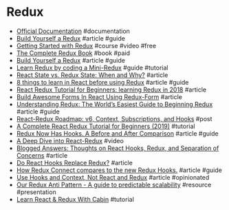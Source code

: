 # Redux

- [Official Documentation](http://redux.js.org/) #documentation
- [Build Yourself a Redux](https://zapier.com/engineering/how-to-build-redux/) #article #guide
- [Getting Started with Redux](https://egghead.io/courses/getting-started-with-redux) #course #video #free
- [The Complete Redux Book](https://leanpub.com/redux-book) #book #paid
- [Build Yourself a Redux](https://zapier.com/engineering/how-to-build-redux) #article #guide
- [Learn Redux by coding a Mini-Redux](http://blog.jakoblind.no/2017/03/13/learn-redux-by-coding-a-mini-redux) #guide #tutorial
- [React State vs. Redux State: When and Why?](https://spin.atomicobject.com/2017/06/07/react-state-vs-redux-state/) #article
- [8 things to learn in React before using Redux](https://www.robinwieruch.de/learn-react-before-using-redux/) #article #guide
- [React Redux Tutorial for Beginners: learning Redux in 2018](https://www.codementor.io/valentino/react-redux-tutorial-for-beginners-learning-redux-in-2018-fek71ojgh) #article
- [Build Awesome Forms In React Using Redux-Form](https://blog.bitsrc.io/build-awesome-forms-in-react-using-redux-form-d1e4c96f5850) #article
- [Understanding Redux: The World’s Easiest Guide to Beginning Redux](https://medium.freecodecamp.org/understanding-redux-the-worlds-easiest-guide-to-beginning-redux-c695f45546f6) #article #guide
- [React-Redux Roadmap: v6, Context, Subscriptions, and Hooks](https://github.com/reduxjs/react-redux/issues/1177) #post
- [A Complete React Redux Tutorial for Beginners (2019)](https://daveceddia.com/redux-tutorial) #tutorial
- [Redux Now Has Hooks. A Before and After Comparison](https://glennstovall.com/react-hooks-before-and-after) #article #guide
- [A Deep Dive into React-Redux](https://www.youtube.com/watch?v=yOZ4Ml9LlWE) #video
- [Blogged Answers: Thoughts on React Hooks, Redux, and Separation of Concerns](https://blog.isquaredsoftware.com/2019/07/blogged-answers-thoughts-on-hooks) #article 
- [Do React Hooks Replace Redux?](https://medium.com/javascript-scene/do-react-hooks-replace-redux-210bab340672) #article 
- [How Redux Connect compares to the new Redux Hooks.](https://itnext.io/how-existing-redux-patterns-compare-to-the-new-redux-hooks-b56134c650d2) #article #guide
- [Use Hooks and Context, Not React and Redux](https://blog.logrocket.com/use-hooks-and-context-not-react-and-redux) #article #opinionated 
- [Our Redux Anti Pattern - A guide to predictable scalability](https://rangle.slides.com/yazanalaboudi/deck#) #resource #presentation
- [Learn React & Redux With Cabin](https://getstream.io/cabin) #tutorial
